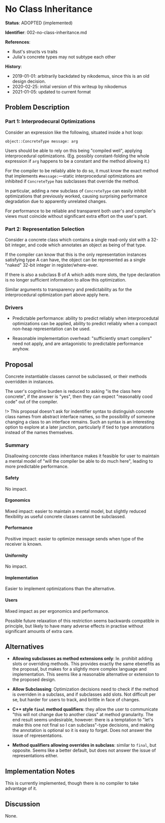 # No Class Inheritance

**Status**: ADOPTED (implemented)

**Identifier**: 002-no-class-inheritance.md 

**References**:
- Rust's structs vs traits
- Julia's concrete types may not subtype each other

**History**:
- 2019-01-01: arbitrarily backdated by nikodemus, since this is an old
  design decision.
- 2020-02-25: initial version of this writeup by nikodemus
- 2021-01-05: updated to current format

## Problem Description

### Part 1: Interprodecural Optimizations

Consider an expression like the following, situated inside a hot loop:

```
object::ConcreteType message: arg
```

Users should be able to rely on this being "compiled well", applying
interprocedural optimizations. (Eg. possibly constant-folding the whole
expression if `arg` happens to be a constant and the method allowing it.)

For the compiler to be reliably able to do so, it must know the exact method
that implements `#message:`&mdash;static interprocedural optimizations are
inhibited if `ConcreteType` has subclasses that override the method.

In particular, adding a new subclass of `ConcreteType` can easily inhibit
optimizations that previously worked, causing surprising performance degradation
due to apparently unrelated changes.

For performance to be reliable and transparent both user's and compiler's views
must coincide without significant extra effort on the user's part.

### Part 2: Representation Selection

Consider a concrete class which contains a single read-only slot with a 32-bit
integer, and code which annotates an object as being of that type.

If the compiler can know that this is the only representation instances
satisfying type A can have, the object can be represented as a single "naked"
32-bit integer in register/where-ever.

If there is also a subclass B of A which adds more slots, the type declaration
is no longer sufficient information to allow this optimization.

Similar arguments to transparency and predictability as for the interprocedural
optimization part above apply here.

### Drivers

- Predictable performance: ability to predict reliably when interprocedutal
  optimizations can be applied, ability to predict reliably when a compact
  non-heap representation can be used.

- Reasonable implementation overhead: "sufficiently smart compilers" need not
  apply, and are antagonistic to predictable performance anyhow.

## Proposal

Concrete instantiable classes cannot be subclassed, or their methods overridden
in instances.

The user's cognitive burden is reduced to asking "is the class here concrete",
if the answer is "yes", then they can expect "reasonably cood code" out of the
compiler.

!> This proposal doesn't ask for indentifier syntax to distinguish concrete
class names from abstract interface names, so the possibility of someone
changing a class to an interface remains. Such an syntax is an interesting
option to explore at a later junction, particularly if tied to type annotations
instead of the names themselves.

### Summary

Disallowing concrete class inheritance makes it feasible for user to maintain a
mental model of "will the compiler be able to do much here", leading to more
predictable performance.

#### Safety

No impact.

#### Ergonomics

Mixed impact: easier to maintain a mental model, but slightly reduced
flexibility as useful concrete classes cannot be subclassed.

#### Performance

Positive impact: easier to optimize message sends when type of the receiver is
known.

#### Uniformity

No impact.

#### Implementation

Easier to implement optimizations than the alternative.

#### Users

Mixed impact as per ergonomics and performance.

Possible future relaxation of this restriction seems backwards compatible
in principle, but likely to have many adverse effects in practise without
significant amounts of extra care.

## Alternatives

- **Allowing subclasses as method extensions only**: Ie. prohibit adding slots
  or overriding methods. This provides exactly the same ebenefits as the
  proposal, but makes for a slightly more complex language and implementation.
  This seems like a reasonable alternative or extension to the proposed design.

- **Allow Subclassing**: Optimization decisions need to check if the method is
  overriden in a subclass, and if subclasses add slots. Not difficult per se,
  but harder for users to track, and brittle in face of changes.

- **C++ style `final` method qualifiers**: they allow the user to communicate
  "this will not change due to another class" at method granularity. The end
  result seems undesirable, however: there is a temptation to "let's make this
  one not final so I can subclass"-type decisions, and making the annotation is
  optional so it is easy to forget. Does not answer the issue of
  representations.

- **Method qualifiers allowing overrides in subclass**: similar to `final`, but
  opposite. Seems like a better default, but does not answer the issue of
  representations either.

## Implementation Notes

This is currently implemented, though there is no compiler to take advantage of
it.

## Discussion

None.
